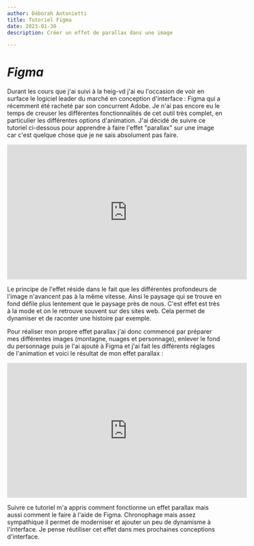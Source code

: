 ```yaml
---
author: Déborah Antonietti
title: Tutoriel Figma
date: 2023-01-30
description: Créer un effet de parallax dans une image

---
```

<h1> <i class="fa-brands fa-figma"> Figma</i></h1>


Durant les cours que j'ai suivi à la heig-vd j'ai eu l'occasion de voir en surface le logiciel leader du marché en conception d'interface : Figma qui a récemment été racheté par son concurrent Adobe. Je n'ai pas encore eu le temps de creuser les différentes fonctionnalités de cet outil très complet, en particulier les différentes options d'animation. J'ai décidé de suivre ce tutoriel ci-dessous pour apprendre à faire l'effet "parallax" sur une image car c'est quelque chose que je ne sais absolument pas faire.


<iframe width="560" height="315" src="https://www.youtube.com/embed/XmNGjHcKhyY" frameborder="0" allow="accelerometer; autoplay; encrypted-media; gyroscope; picture-in- picture" allowfullscreen></iframe>


Le principe de l'effet réside dans le fait que les différentes profondeurs de l'image n'avancent pas à la même vitesse. Ainsi le paysage qui se trouve en fond défile plus lentement que le paysage près de nous. C'est effet est très à la mode et on le retrouve souvent sur des sites web. Cela permet de dynamiser et de raconter une histoire par exemple. 

Pour réaliser mon propre effet parallax j'ai donc commencé par préparer mes différentes images (montagne, nuages et personnage), enlever le fond du personnage puis je l'ai ajouté à Figma et j'ai fait les différents réglages de l'animation et voici le résultat de mon effet parallax :

<iframe width="560" height="315" src="https://www.youtube.com/embed/2vnr99PR5zE" frameborder="0" allow="accelerometer; autoplay; encrypted-media; gyroscope; picture-in-picture" allowfullscreen></iframe>

Suivre ce tutoriel m'a appris comment fonctionne un effet parallax mais aussi comment le faire à l'aide de Figma. Chronophage mais assez sympathique il permet de moderniser et ajouter un peu de dynamisme à l'interface. Je pense réutiliser cet effet dans mes prochaines conceptions d'interface.
